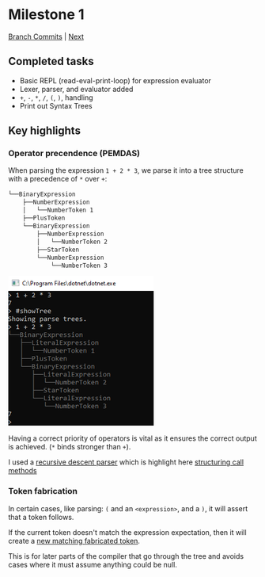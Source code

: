 # Milestone 1

[Branch Commits](https://github.com/IsmailAkram/kusanagi/commits/milestone1-lexer-and-parser) | [Next](milestone-02.md)

## Completed tasks

* Basic REPL (read-eval-print-loop) for expression evaluator
* Lexer, parser, and evaluator added
* `+`, `-`, `*`, `/`, `(`, `)`, handling
* Print out Syntax Trees

## Key highlights

### Operator precendence (PEMDAS)

When parsing the expression `1 + 2 * 3`, we parse it into a tree structure with a precedence of `*` over `+`:

```
└──BinaryExpression
    ├──NumberExpression
    │   └──NumberToken 1
    ├──PlusToken
    └──BinaryExpression
        ├──NumberExpression
        │   └──NumberToken 2
        ├──StarToken
        └──NumberExpression
            └──NumberToken 3
```
![accessibility caption](report/images/milestone2-1.PNG)

Having a correct priority of operators is vital as it ensures the correct output is achieved. (`*` binds stronger than `+`).

I used a [recursive descent parser][rdp] which is highlight here [structuring call methods][parsing]

[rdp]: https://en.wikipedia.org/wiki/Recursive_descent_parser
[parsing]: https://github.com/IsmailAkram/kusanagi/blob/8ea9ff5dfb09a5c32251c1a47fb068d04fd7c1cf/kc/Code_Analysis/Parser.cs#L85-L114

### Token fabrication

In certain cases, like parsing:
`(` and an `<expression>`, and a `)`, 
it will assert that a token follows.

If the current token doesn't match the expression expectation, then it will create a [new matching fabricated token][match].

This is for later parts of the compiler that go through the tree and avoids cases where it must assume anything could be null.

[match]: https://github.com/IsmailAkram/kusanagi/blob/8ea9ff5dfb09a5c32251c1a47fb068d04fd7c1cf/kc/Code_Analysis/Parser.cs#L65-L71
